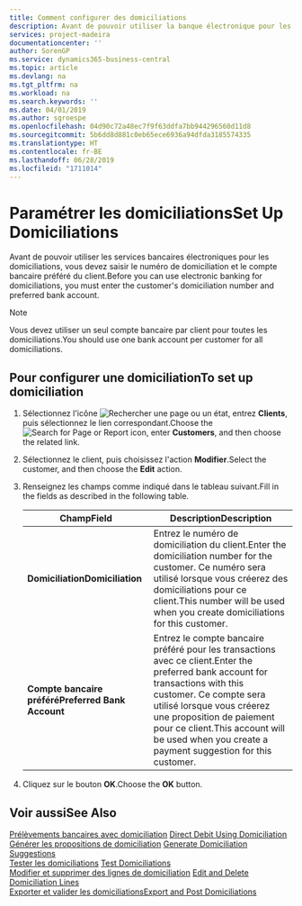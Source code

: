 ```yaml
---
title: Comment configurer des domiciliations
description: Avant de pouvoir utiliser la banque électronique pour les domiciliations, vous devez entrer le compte bancaire préféré et le numéro de domiciliation du client.
services: project-madeira
documentationcenter: ''
author: SorenGP
ms.service: dynamics365-business-central
ms.topic: article
ms.devlang: na
ms.tgt_pltfrm: na
ms.workload: na
ms.search.keywords: ''
ms.date: 04/01/2019
ms.author: sgroespe
ms.openlocfilehash: 04d90c72a48ec7f9f63ddfa7bb944296560d11d8
ms.sourcegitcommit: 5b6dd8d881c0eb65ece6936a94dfda3185574335
ms.translationtype: HT
ms.contentlocale: fr-BE
ms.lasthandoff: 06/28/2019
ms.locfileid: "1711014"
---
```

# <a name="set-up-domiciliations"></a><span data-ttu-id="cb107-103">Paramétrer les domiciliations</span><span class="sxs-lookup"><span data-stu-id="cb107-103">Set Up Domiciliations</span></span>
<span data-ttu-id="cb107-104">Avant de pouvoir utiliser les services bancaires électroniques pour les domiciliations, vous devez saisir le numéro de domiciliation et le compte bancaire préféré du client.</span><span class="sxs-lookup"><span data-stu-id="cb107-104">Before you can use electronic banking for domiciliations, you must enter the customer's domiciliation number and preferred bank account.</span></span>  

> [!NOTE]  
>  <span data-ttu-id="cb107-105">Vous devez utiliser un seul compte bancaire par client pour toutes les domiciliations.</span><span class="sxs-lookup"><span data-stu-id="cb107-105">You should use one bank account per customer for all domiciliations.</span></span>  

## <a name="to-set-up-domiciliation"></a><span data-ttu-id="cb107-106">Pour configurer une domiciliation</span><span class="sxs-lookup"><span data-stu-id="cb107-106">To set up domiciliation</span></span>  

1.  <span data-ttu-id="cb107-107">Sélectionnez l'icône ![Rechercher une page ou un état](../../media/ui-search/search_small.png "icône Rechercher une page ou un état"), entrez **Clients**, puis sélectionnez le lien correspondant.</span><span class="sxs-lookup"><span data-stu-id="cb107-107">Choose the ![Search for Page or Report](../../media/ui-search/search_small.png "Search for Page or Report icon") icon, enter **Customers**, and then choose the related link.</span></span>  
2.  <span data-ttu-id="cb107-108">Sélectionnez le client, puis choisissez l'action **Modifier**.</span><span class="sxs-lookup"><span data-stu-id="cb107-108">Select the customer, and then choose the **Edit** action.</span></span>  
3.  <span data-ttu-id="cb107-109">Renseignez les champs comme indiqué dans le tableau suivant.</span><span class="sxs-lookup"><span data-stu-id="cb107-109">Fill in the fields as described in the following table.</span></span>  

    |<span data-ttu-id="cb107-110">Champ</span><span class="sxs-lookup"><span data-stu-id="cb107-110">Field</span></span>|<span data-ttu-id="cb107-111">Description</span><span class="sxs-lookup"><span data-stu-id="cb107-111">Description</span></span>|  
    |---------------------------------|---------------------------------------|  
    |<span data-ttu-id="cb107-112">**Domiciliation**</span><span class="sxs-lookup"><span data-stu-id="cb107-112">**Domiciliation**</span></span>|<span data-ttu-id="cb107-113">Entrez le numéro de domiciliation du client.</span><span class="sxs-lookup"><span data-stu-id="cb107-113">Enter the domiciliation number for the customer.</span></span> <span data-ttu-id="cb107-114">Ce numéro sera utilisé lorsque vous créerez des domiciliations pour ce client.</span><span class="sxs-lookup"><span data-stu-id="cb107-114">This number will be used when you create domiciliations for this customer.</span></span>|  
    |<span data-ttu-id="cb107-115">**Compte bancaire préféré**</span><span class="sxs-lookup"><span data-stu-id="cb107-115">**Preferred Bank Account**</span></span>|<span data-ttu-id="cb107-116">Entrez le compte bancaire préféré pour les transactions avec ce client.</span><span class="sxs-lookup"><span data-stu-id="cb107-116">Enter the preferred bank account for transactions with this customer.</span></span> <span data-ttu-id="cb107-117">Ce compte sera utilisé lorsque vous créerez une proposition de paiement pour ce client.</span><span class="sxs-lookup"><span data-stu-id="cb107-117">This account will be used when you create a payment suggestion for this customer.</span></span>|  

4.  <span data-ttu-id="cb107-118">Cliquez sur le bouton **OK**.</span><span class="sxs-lookup"><span data-stu-id="cb107-118">Choose the **OK** button.</span></span>  

## <a name="see-also"></a><span data-ttu-id="cb107-119">Voir aussi</span><span class="sxs-lookup"><span data-stu-id="cb107-119">See Also</span></span>  
 <span data-ttu-id="cb107-120">[Prélèvements bancaires avec domiciliation](direct-debit-using-domiciliation.md) </span><span class="sxs-lookup"><span data-stu-id="cb107-120">[Direct Debit Using Domiciliation](direct-debit-using-domiciliation.md) </span></span>  
 <span data-ttu-id="cb107-121">[Générer les propositions de domiciliation](how-to-generate-domiciliation-suggestions.md) </span><span class="sxs-lookup"><span data-stu-id="cb107-121">[Generate Domiciliation Suggestions](how-to-generate-domiciliation-suggestions.md) </span></span>  
 <span data-ttu-id="cb107-122">[Tester les domiciliations](how-to-test-domiciliations.md) </span><span class="sxs-lookup"><span data-stu-id="cb107-122">[Test Domiciliations](how-to-test-domiciliations.md) </span></span>  
 <span data-ttu-id="cb107-123">[Modifier et supprimer des lignes de domiciliation](how-to-edit-and-delete-domiciliation-lines.md) </span><span class="sxs-lookup"><span data-stu-id="cb107-123">[Edit and Delete Domiciliation Lines](how-to-edit-and-delete-domiciliation-lines.md) </span></span>  
 [<span data-ttu-id="cb107-124">Exporter et valider les domiciliations</span><span class="sxs-lookup"><span data-stu-id="cb107-124">Export and Post Domiciliations</span></span>](how-to-export-and-post-domiciliations.md)
